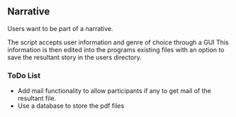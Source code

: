 ## Narrative
Users want to be part of a narrative.

The script accepts user information and genre of choice through a GUI
This information is then edited into the programs existing files with an option to save the resultant story in the users directory.

### ToDo List

- Add mail functionality to allow participants if any to get mail of the resultant file.
- Use a database to store the pdf files
